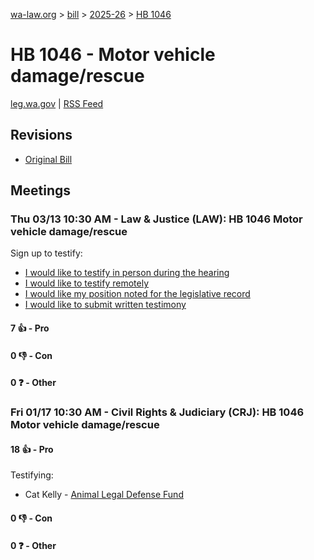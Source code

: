 [wa-law.org](/) > [bill](/bill/) > [2025-26](/bill/2025-26/) > [HB 1046](/bill/2025-26/hb/1046/)

# HB 1046 - Motor vehicle damage/rescue
[leg.wa.gov](https://app.leg.wa.gov/billsummary?BillNumber=1046&Year=2025&Initiative=false) | [RSS Feed](./rss.xml)

## Revisions
* [Original Bill](1/)

## Meetings
### Thu 03/13 10:30 AM - Law & Justice (LAW): HB 1046 Motor vehicle damage/rescue
Sign up to testify:
* [I would like to testify in person during the hearing](https://app.leg.wa.gov/csi/Testifier/Add?chamber=House&mId=32958&aId=165316&caId=26307&tId=1)
* [I would like to testify remotely](https://app.leg.wa.gov/csi/Testifier/Add?chamber=House&mId=32958&aId=165316&caId=26307&tId=2)
* [I would like my position noted for the legislative record](https://app.leg.wa.gov/csi/Testifier/Add?chamber=House&mId=32958&aId=165316&caId=26307&tId=3)
* [I would like to submit written testimony](https://app.leg.wa.gov/csi/Testifier/Add?chamber=House&mId=32958&aId=165316&caId=26307&tId=4)

#### 7 👍 - Pro

#### 0 👎 - Con

#### 0 ❓ - Other

### Fri 01/17 10:30 AM - Civil Rights & Judiciary (CRJ): HB 1046 Motor vehicle damage/rescue
#### 18 👍 - Pro
Testifying:
* Cat Kelly - [Animal Legal Defense Fund](/org/animal_legal_defense_fund/)

#### 0 👎 - Con

#### 0 ❓ - Other
